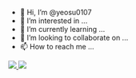 - 👋 Hi, I’m @yeosu0107
- 👀 I’m interested in ...
- 🌱 I’m currently learning ...
- 💞️ I’m looking to collaborate on ...
- 📫 How to reach me ...

<a href="https://github.com/devxb/gitanimals">
  <img src="https://render.gitanimals.org/farms/{yeosu0107}"/>
</a>

<a href="https://github.com/devxb/gitanimals">
  <img src="https://render.gitanimals.org/lines/{sungwoo-hackle}"/>
</a>

<!---
yeosu0107/yeosu0107 is a ✨ special ✨ repository because its `README.md` (this file) appears on your GitHub profile.
You can click the Preview link to take a look at your changes.
--->
